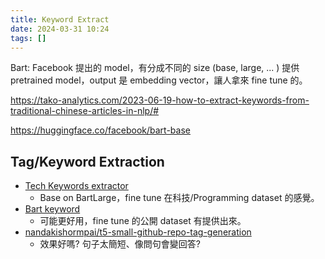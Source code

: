 ```yaml
---
title: Keyword Extract
date: 2024-03-31 10:24
tags: []
---
```


Bart: Facebook 提出的 model，有分成不同的 size (base, large, ... )
提供 pretrained model，output 是 embedding vector，讓人拿來 fine tune 的。

https://tako-analytics.com/2023-06-19-how-to-extract-keywords-from-traditional-chinese-articles-in-nlp/#


https://huggingface.co/facebook/bart-base

## Tag/Keyword Extraction
- [Tech Keywords extractor](https://huggingface.co/ilsilfverskiold/tech-keywords-extractor)
	- Base on BartLarge，fine tune 在科技/Programming dataset 的感覺。
- [Bart keyword](https://huggingface.co/ilsilfverskiold/bart_keywords?text=This+model+is+a+fine-tuned+version+of+facebook%2Fbart-large+on+a+dataset+in+the+hub+called+sunhaozhepy%2Fag_news_keywords_embeddings+to+extract+main+keywords+from+text.+It+achieves+the+following+results+on+the+evaluation+set%3A)
	- 可能更好用，fine tune 的公開 dataset 有提供出來。
- [nandakishormpai/t5-small-github-repo-tag-generation](https://huggingface.co/nandakishormpai/t5-small-github-repo-tag-generation?text=What+time+is+it.)
	- 效果好嗎? 句子太簡短、像問句會變回答?